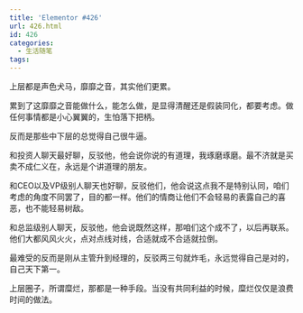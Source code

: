 ```yaml
---
title: 'Elementor #426'
url: 426.html
id: 426
categories:
  - 生活随笔
tags:
---
```


上层都是声色犬马，靡靡之音，其实他们更累。

累到了这靡靡之音能做什么，能怎么做，是显得清醒还是假装同化，都要考虑。做任何事情都是小心翼翼的，生怕落下把柄。

反而是那些中下层的总觉得自己很牛逼。

和投资人聊天最好聊，反驳他，他会说你说的有道理，我琢磨琢磨。最不济就是买卖不成仁义在，永远是个讲道理的朋友。

和CEO以及VP级别人聊天也好聊，反驳他们，他会说这点我不是特别认同，咱们考虑的角度不同罢了，目的都一样。他们的情商让他们不会轻易的表露自己的喜恶，也不能轻易树敌。

和总监级别人聊天，反驳他，他会说既然这样，那咱们这个成不了，以后再联系。他们大都风风火火，点对点线对线，合适就成不合适就拉倒。

最难受的反而是刚从主管升到经理的，反驳两三句就炸毛，永远觉得自己是对的，自己天下第一。

上层圈子，所谓糜烂，那都是一种手段。当没有共同利益的时候，糜烂仅仅是浪费时间的做法。